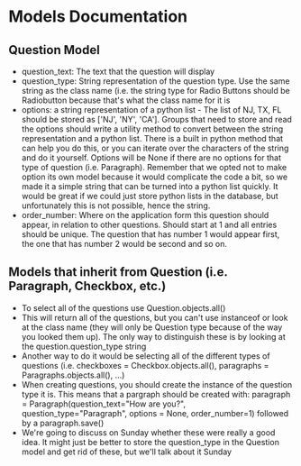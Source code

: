 # Models Documentation

## Question Model
- question_text: The text that the question will display
- question_type: String representation of the question type. Use the same string as the class name (i.e. the string type for Radio Buttons should be Radiobutton because that's what the class name for it is
-  options: a string representation of a python list - The list of NJ, TX, FL should be stored as ['NJ', 'NY', 'CA']. Groups that need to store and read the options should write a utility method to convert between the string representation and a python list. There is a built in python method that can help you do this, or you can iterate over the characters of the string and do it yourself. Options will be None if there are no options for that type of question (i.e. Paragraph). Remember that we opted not to make option its own model because it would complicate the code a bit, so we made it a simple string that can be turned into a python list quickly. It would be great if we could just store python lists in the database, but unfortunately this is not possible, hence the string.
-  order_number: Where on the application form this question should appear, in relation to other questions. Should start at 1 and all entries should be unique. The question that has number 1 would appear first, the one that has number 2 would be second and so on.

## Models that inherit from Question (i.e. Paragraph, Checkbox, etc.)
- To select all of the questions use Question.objects.all()
- This will return all of the questions, but you can't use instanceof or look at the class name (they will only be Question type because of the way you looked them up). The only way to distinguish these is by looking at the question.question_type string
- Another way to do it would be selecting all of the different types of questions (i.e. checkboxes = Checkbox.objects.all(), paragraphs = Paragraphs.objects.all(), ...)
- When creating questions, you should create the instance of the question type it is. This means that a pargraph should be created with:  paragraph = Paragraph(question_text="How are you?", question_type="Paragraph", options = None, order_number=1) followed by a paragraph.save()
- We're going to discuss on Sunday whether these were really  a good idea. It might just be better to store the question_type in the Question model and get rid of these, but we'll talk about it Sunday
